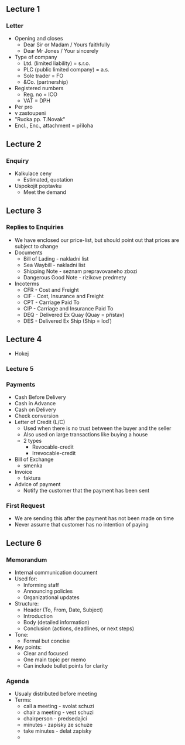 # 
## Lecture 1
### Letter
- Opening and closes
  - Dear Sir or Madam / Yours faithfully 
  - Dear Mr Jones / Your sincerely
- Type of company
  - Ltd. (limited liability) = s.r.o.
  - PLC (public limited company) = a.s.
  - Sole trader = FO
  - &Co. (partnership)
- Registered numbers
  - Reg. no = ICO
  - VAT = DPH
- Per pro
 - v zastoupeni
 - "Rucka pp. T.Novak"
- Encl., Enc., attachment = příloha

## Lecture 2
### Enquiry
- Kalkulace ceny
  - Estimated, quotation
- Uspokojit poptavku
  - Meet the demand

## Lecture 3
### Replies to Enquiries
- We have enclosed our price-list, but should point out that prices are subject to change
- Documents
  - Bill of Lading - nakladni list
  - Sea Waybill - nakladni list
  - Shipping Note - seznam prepravovaneho zbozi
  - Dangerous Good Note - rizikove predmety
- Incoterms
  - CFR - Cost and Freight
  - CIF - Cost, Insurance and Freight
  - CPT - Carriage Paid To
  - CIP - Carriage and Insurance Paid To
  - DEQ - Delivered Ex Quay (Quay = přístav)
  - DES - Delivered Ex Ship (Ship = loď)


## Lecture 4
- Hokej

### Lecture 5
### Payments
- Cash Before Delivery
- Cash in Advance
- Cash on Delivery
- Check conversion
- Letter of Credit (L/C)
  - Used when there is no trust between the buyer and the seller
  - Also used on large transactions like buying a house
  - 2 types
    - Revocable-credit
    - Irrevocable-credit
- Bill of Exchange
  - smenka
- Invoice
  - faktura
- Advice of payment
  - Notify the customer that the payment has been sent 

### First Request
- We are sending this after the payment has not been made on time
- Never assume that customer has no intention of paying

## Lecture 6
### Memorandum
- Internal communication document
- Used for:
  - Informing staff
  - Announcing policies
  - Organizational updates
- Structure:
  - Header (To, From, Date, Subject)
  - Introduction
  - Body (detailed information)
  - Conclusion (actions, deadlines, or next steps)
- Tone:
  - Formal but concise
- Key points:
  - Clear and focused
  - One main topic per memo
  - Can include bullet points for clarity

### Agenda
- Usualy distributed before meeting
- Terms:
  - call a meeting - svolat schuzi
  - chair a meeting - vest schuzi
  - chairperson - predsedajici
  - minutes - zapisky ze schuze
  - take minutes - delat zapisky
  - 